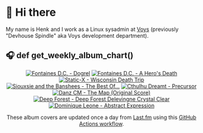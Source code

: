 # 👋 Hi there

My name is Henk and I work as a Linux sysadmin at <a href="https://www.voys.co/about/">Voys</a> (previously "Devhouse Spindle" aka Voys development department).

## 🎧 def get_weekly_album_chart()
<!-- lastfm -->
<p align="center"><a href="https://www.last.fm/music/Fontaines+D.C./Dogrel"><img src="https://lastfm.freetls.fastly.net/i/u/64s/a6e4705a174dcf7b423e82ed06038263.jpg" title="Fontaines D.C. - Dogrel"></a> <a href="https://www.last.fm/music/Fontaines+D.C./A+Hero%27s+Death"><img src="https://lastfm.freetls.fastly.net/i/u/64s/c26a07bde7cb26e937acf90255fdf240.jpg" title="Fontaines D.C. - A Hero's Death"></a> <a href="https://www.last.fm/music/Static-X/Wisconsin+Death+Trip"><img src="https://lastfm.freetls.fastly.net/i/u/64s/701e27d7f5026ce85c03e54209934a56.jpg" title="Static-X - Wisconsin Death Trip"></a> <a href="https://www.last.fm/music/Siouxsie+and+the+Banshees/The+Best+Of..."><img src="https://lastfm.freetls.fastly.net/i/u/64s/6957aae4fe05469a9ccde9e84c109a05.jpg" title="Siouxsie and the Banshees - The Best Of..."></a> <a href="https://www.last.fm/music/Cthulhu+Dreamt/Precursor"><img src="https://lastfm.freetls.fastly.net/i/u/64s/9c249094bf1dbf0b7e055f5c4ea98071.jpg" title="Cthulhu Dreamt - Precursor"></a> <a href="https://www.last.fm/music/Danz+CM/The+Map+(Original+Score)"><img src="https://lastfm.freetls.fastly.net/i/u/64s/2822c96bfb4b5b5fd5fc4bb6accd1c11.jpg" title="Danz CM - The Map (Original Score)"></a> <a href="https://www.last.fm/music/Deep+Forest/Deep+Forest+Delevingne+Crystal+Clear"><img src="https://lastfm.freetls.fastly.net/i/u/64s/17e986a78471a328d8d4c4f14324e489.jpg" title="Deep Forest - Deep Forest Delevingne Crystal Clear"></a> <a href="https://www.last.fm/music/Dominique+Leone/Abstract+Expression"><img src="https://lastfm.freetls.fastly.net/i/u/64s/1860a6210be24a2a85d23ef6c4e13b78.png" title="Dominique Leone - Abstract Expression"></a> </p>

<p align="center">These album covers are updated once a day from <a href="https://www.last.fm/user/hbokh">Last.fm</a> using this <a href="https://github.com/marketplace/actions/lastfm-to-markdown">GitHub Actions workflow</a>.</p>
